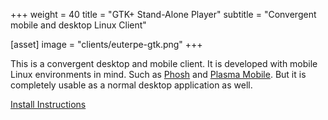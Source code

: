 +++
weight = 40
title = "GTK+ Stand-Alone Player"
subtitle = "Convergent mobile and desktop Linux Client"

[asset]
  image = "clients/euterpe-gtk.png"
+++

This is a convergent desktop and mobile client. It is developed with mobile Linux environments in mind. Such as [Phosh](https://developer.puri.sm/Librem5/Software_Reference/Environments/Phosh.html) and [Plasma Mobile](https://www.plasma-mobile.org/). But it is completely usable as a normal desktop application as well.

[Install Instructions](https://github.com/ironsmile/euterpe-gtk#building-from-source)
